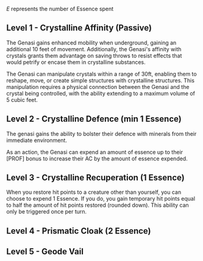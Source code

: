 *E* represents the number of Essence spent
## Level 1 - Crystalline Affinity (Passive)
The Genasi gains enhanced mobility when underground, gaining an additional 10 feet of movement. 
Additionally, the Genasi's affinity with crystals grants them advantage on saving throws to resist effects that would petrify or encase them in crystalline substances.

The Genasi can manipulate crystals within a range of 30ft, enabling them to reshape, move, or create simple structures with crystalline structures. This manipulation requires a physical connection between the Genasi and the crystal being controlled, with the ability extending to a maximum volume of 5 cubic feet.

## Level 2 - Crystalline Defence (min 1 Essence)
The genasi gains the ability to bolster their defence with minerals from their immediate environment.

As an action, the Genasi can expend an amount of essence up to their \[PROF\] bonus to increase their AC by the amount of essence expended.

## Level 3 - Crystalline Recuperation (1 Essence)

When you restore hit points to a creature other than yourself, you can choose to expend 1 Essence. If you do, you gain temporary hit points equal to half the amount of hit points restored (rounded down). This ability can only be triggered once per turn.

## Level 4 - Prismatic Cloak (2 Essence)
## Level 5 - Geode Vail